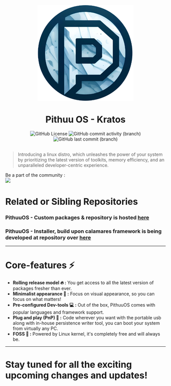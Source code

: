 <div align="center">
  <img src=https://raw.githubusercontent.com/shiven-saini/pithuu-iso/main/res/logo.png width="300">
  <h1>Pithuu OS - Kratos</h1>
</div>

<div align="center">
  <img alt="GitHub License" src="https://img.shields.io/github/license/shiven-saini/pithuu-iso?style=for-the-badge&logo=github">
  <img alt="GitHub commit activity (branch)" src="https://img.shields.io/github/commit-activity/m/Shiven-saini/pithuu-iso/kratos?style=for-the-badge">
  <img alt="GitHub last commit (branch)" src="https://img.shields.io/github/last-commit/Shiven-saini/pithuu-iso/kratos?style=for-the-badge">
</div>

</br>

> Introducing a linux distro, which unleashes the power of your system by prioritizing the latest version of toolkits, memory efficiency, and an unparalleled developer-centric experience.

Be a part of the community : <br/>
[![](https://img.shields.io/discord/1177236605115842580?style=for-the-badge&logo=Discord&logoColor=FFFFFF&label=PithuuOS%20Server)](https://discord.gg/wz9pKweD)

# Related or Sibling Repositories
### PithuuOS - Custom packages & repository is hosted [here](https://github.com/shiven-saini/pithuu-repo)

### PithuuOS - Installer, build upon calamares framework is being developed at repository over [here](https://github.com/Shiven-saini/pithuu-installer)
----

# Core-features ⚡

- **Rolling release model 🔥 :**  You get access to all the latest version of packages fresher than ever.
- **Minimalist appearance 🤩 :** Focus on visual appearance, so you can focus on what matters!
- **Pre-configured Dev-tools 💻 :** Out of the box, PithuuOS comes with popular languages and framework support.
- **Plug and play (PnP) 🔌 :** Code wherever you want with the portable usb along with in-house persistence writer tool, you can boot your system from virtually any PC.
- **FOSS 🐧 :** Powered by Linux kernel, it's completely free and will always be.

---
# Stay tuned for all the exciting upcoming changes and updates!


